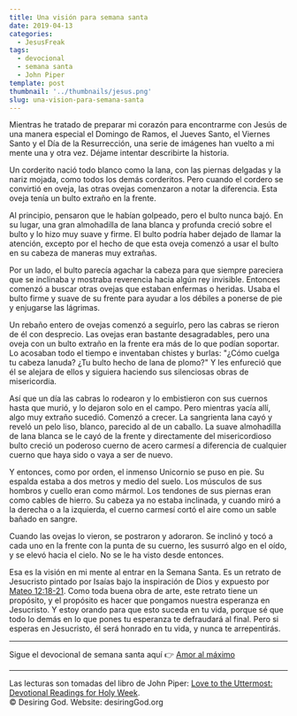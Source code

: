 ```yaml
---
title: Una visión para semana santa
date: 2019-04-13
categories:
  - JesusFreak
tags:
  - devocional
  - semana santa
  - John Piper
template: post
thumbnail: '../thumbnails/jesus.png'
slug: una-vision-para-semana-santa
---
```


Mientras he tratado de preparar mi corazón para encontrarme con Jesús de una manera especial el Domingo de Ramos, el Jueves Santo, el Viernes Santo y el Día de la Resurrección, una serie de imágenes han vuelto a mi mente una y otra vez. Déjame intentar describirte la historia.

Un corderito nació todo blanco como la lana, con las piernas delgadas y la nariz mojada, como todos los demás corderitos. Pero cuando el cordero se convirtió en oveja, las otras ovejas comenzaron a notar la diferencia. Esta oveja tenía un bulto extraño en la frente.

Al principio, pensaron que le habían golpeado, pero el bulto nunca bajó. En su lugar, una gran almohadilla de lana blanca y profunda creció sobre el bulto y lo hizo muy suave y firme. El bulto podría haber dejado de llamar la atención, excepto por el hecho de que esta oveja comenzó a usar el bulto en su cabeza de maneras muy extrañas.

Por un lado, el bulto parecía agachar la cabeza para que siempre pareciera que se inclinaba y mostraba reverencia hacia algún rey invisible. Entonces comenzó a buscar otras ovejas que estaban enfermas o heridas. Usaba el bulto firme y suave de su frente para ayudar a los débiles a ponerse de pie y enjugarse las lágrimas.

Un rebaño entero de ovejas comenzó a seguirlo, pero las cabras se rieron de él con desprecio. Las ovejas eran bastante desagradables, pero una oveja con un bulto extraño en la frente era más de lo que podían soportar. Lo acosaban todo el tiempo e inventaban chistes y burlas: "¿Cómo cuelga tu cabeza lanuda? ¿Tu bulto hecho de lana de plomo?" Y les enfureció que él se alejara de ellos y siguiera haciendo sus silenciosas obras de misericordia.

Así que un día las cabras lo rodearon y lo embistieron con sus cuernos hasta que murió, y lo dejaron solo en el campo. Pero mientras yacía allí, algo muy extraño sucedió. Comenzó a crecer. La sangrienta lana cayó y reveló un pelo liso, blanco, parecido al de un caballo. La suave almohadilla de lana blanca se le cayó de la frente y directamente del misericordioso bulto creció un poderoso cuerno de acero carmesí a diferencia de cualquier cuerno que haya sido o vaya a ser de nuevo.

Y entonces, como por orden, el inmenso Unicornio se puso en pie. Su espalda estaba a dos metros y medio del suelo. Los músculos de sus hombros y cuello eran como mármol. Los tendones de sus piernas eran como cables de hierro. Su cabeza ya no estaba inclinada, y cuando miró a la derecha o a la izquierda, el cuerno carmesí cortó el aire como un sable bañado en sangre.

Cuando las ovejas lo vieron, se postraron y adoraron. Se inclinó y tocó a cada uno en la frente con la punta de su cuerno, les susurró algo en el oído, y se elevó hacia el cielo. No se le ha visto desde entonces.

Esa es la visión en mi mente al entrar en la Semana Santa. Es un retrato de Jesucristo pintado por Isaías bajo la inspiración de Dios y expuesto por [Mateo 12:18-21](https://www.biblegateway.com/passage/?search=Mateo+12%3A18-21&version=LBLA). Como toda buena obra de arte, este retrato tiene un propósito, y el propósito es hacer que pongamos nuestra esperanza en Jesucristo. Y estoy orando para que esto suceda en tu vida, porque sé que todo lo demás en lo que pones tu esperanza te defraudará al final. Pero si esperas en Jesucristo, él será honrado en tu vida, y nunca te arrepentirás.

---

Sigue el devocional de semana santa aquí 👉 [Amor al máximo](/amor-al-maximo)

---

Las lecturas son tomadas del libro de John Piper: [Love to the Uttermost: Devotional Readings for Holy Week](https://www.desiringgod.org/books/love-to-the-uttermost).<br>
© Desiring God. Website: desiringGod.org
